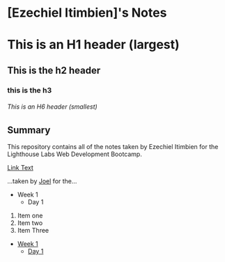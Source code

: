 # [Ezechiel Itimbien]'s Notes


# This is an H1 header (largest)

## This is the h2 header

### this is the h3

###### This is an H6 header (smallest)

## Summary 

This repository contains all of the notes taken by Ezechiel Itimbien for the Lighthouse Labs Web Development Bootcamp.

[Link Text](url)

...taken by [Joel](https://github.com/JoelCodes) for the...

* Week 1
  * Day 1

1. Item one
2. Item two
3. Item Three

* [Week 1](/Week_1)
  * [Day 1](/Week_1/Day_1)

